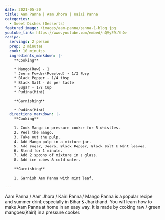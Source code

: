 ```yaml
---
date: 2021-05-30
title: Aam Panna | Aam Jhora | Kairi Panna
categories:
  - Sweet Dishes (Desserts)
featured_image: /images/aam-panna/panna-1-blog.jpg
youtube_link: https://www.youtube.com/embed/nQVyE9iYhCw    
recipe:
  servings: 2 person
  prep: 2 minutes
  cook: 10 minutes
  ingredients_markdown: |-
    **Cooking**

    * Mango(Raw) - 1
    * Jeera Powder(Roasted) - 1/2 tbsp
    * Black Pepper - 1/4 tbsp
    * Black Salt - As per taste
    * Sugar - 1/2 Cup
    * Pudina(Mint)

    **Garnishing**

    * Pudina(Mint)
  directions_markdown: |-
    **Cooking**

    1. Cook Mango in pressure cooker for 5 whistles.
    2. Peel the mango.
    3. Take out the pulp.
    4. Add Mango pulp in a mixture jar.
    5. Add Sugar, Jeera, Black Pepper, Black Salt & Mint leaves.
    6. Blend for 1 minute.
    7. Add 2 spoons of mixture in a glass.
    8. Add ice cubes & cold water.

    **Garnishing**
    
    1. Garnish Aam Panna with mint leaf.

---
```

Aam Panna / Aam Jhora / Kairi Panna / Mango Panna is a popular recipe and summer drink especially in Bihar & Jharkhand.
You will learn how to make Aam Panna at home in an easy way. 
It is made by cooking raw / green mangoes(Kairi) in a pressure cooker. 
